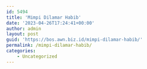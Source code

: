 ```yaml
---
id: 5494
title: 'Mimpi Dilamar Habib'
date: '2023-04-26T17:24:41+00:00'
author: admin
layout: post
guid: 'https://bos.awn.biz.id/mimpi-dilamar-habib/'
permalink: /mimpi-dilamar-habib/
categories:
    - Uncategorized
---
```


